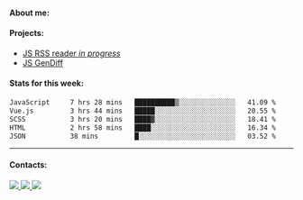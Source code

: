 #### About me:

#### Projects:
- [JS RSS reader *in progress*](https://github.com/GKoil/frontend-project-lvl3)
- [JS GenDiff](https://github.com/GKoil/GenDiff)

#### Stats for this week:
<!--START_SECTION:waka-->

```txt
JavaScript     7 hrs 28 mins   ██████████▒░░░░░░░░░░░░░░   41.09 %
Vue.js         3 hrs 44 mins   █████░░░░░░░░░░░░░░░░░░░░   20.55 %
SCSS           3 hrs 20 mins   ████▓░░░░░░░░░░░░░░░░░░░░   18.41 %
HTML           2 hrs 58 mins   ████░░░░░░░░░░░░░░░░░░░░░   16.34 %
JSON           38 mins         █░░░░░░░░░░░░░░░░░░░░░░░░   03.52 %
```

<!--END_SECTION:waka-->
---
#### Contacts:

<a target='_blank' title='LinkedIn' href="https://www.linkedin.com/in/gkoil/">
  <img src="https://img.shields.io/badge/LinkedIn-0077B5?style=for-the-badge&logo=linkedin&logoColor=white" />
</a>
<a target='_blank' title='Telegram' href="https://t.me/gkoil">
  <img src="https://img.shields.io/badge/Telegram-2CA5E0?style=for-the-badge&logo=telegram&logoColor=white" />
</a>
<a target='_blank' title='Gmail' href="mailto: gk.grigorev@gmail.com">
  <img src="https://img.shields.io/badge/Gmail-D14836?style=for-the-badge&logo=gmail&logoColor=white" />
</a>

